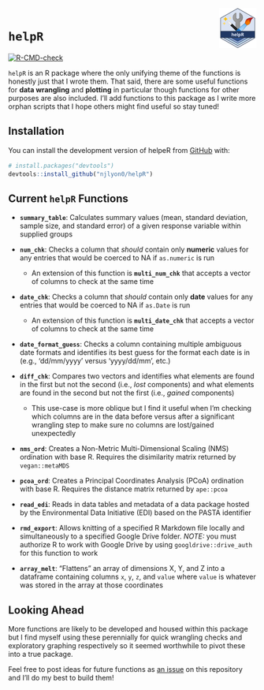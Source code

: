 
<!-- README.md is generated from README.Rmd. Please edit that file -->

<img src = "inst/images/helpR_hex.png" align = "right" width = "15%"/>

# `helpR`

<!-- badges: start -->

[![R-CMD-check](https://github.com/njlyon0/helpR/workflows/R-CMD-check/badge.svg)](https://github.com/njlyon0/helpR/actions)
<!-- badges: end -->

`helpR` is an R package where the only unifying theme of the functions
is honestly just that I wrote them. That said, there are some useful
functions for **data wrangling** and **plotting** in particular though
functions for other purposes are also included. I’ll add functions to
this package as I write more orphan scripts that I hope others might
find useful so stay tuned!

## Installation

You can install the development version of helpeR from
[GitHub](https://github.com/) with:

``` r
# install.packages("devtools")
devtools::install_github("njlyon0/helpR")
```

## Current `helpR` Functions

-   **`summary_table`**: Calculates summary values (mean, standard
    deviation, sample size, and standard error) of a given response
    variable within supplied groups

-   **`num_chk`**: Checks a column that *should* contain only
    **numeric** values for any entries that would be coerced to NA if
    `as.numeric` is run

    -   An extension of this function is **`multi_num_chk`** that
        accepts a vector of columns to check at the same time

-   **`date_chk`**: Checks a column that *should* contain only **date**
    values for any entries that would be coerced to NA if `as.Date` is
    run

    -   An extension of this function is **`multi_date_chk`** that
        accepts a vector of columns to check at the same time

-   **`date_format_guess`**: Checks a column containing multiple
    ambiguous date formats and identifies its best guess for the format
    each date is in (e.g., ‘dd/mm/yyyy’ versus ‘yyyy/dd/mm’, etc.)

-   **`diff_chk`**: Compares two vectors and identifies what elements
    are found in the first but not the second (i.e., *lost* components)
    and what elements are found in the second but not the first (i.e.,
    *gained* components)

    -   This use-case is more oblique but I find it useful when I’m
        checking which columns are in the data before versus after a
        significant wrangling step to make sure no columns are
        lost/gained unexpectedly

-   **`nms_ord`**: Creates a Non-Metric Multi-Dimensional Scaling (NMS)
    ordination with base R. Requires the disimilarity matrix returned by
    `vegan::metaMDS`

-   **`pcoa_ord`**: Creates a Principal Coordinates Analysis (PCoA)
    ordination with base R. Requires the distance matrix returned by
    `ape::pcoa`

-   **`read_edi`**: Reads in data tables and metadata of a data package
    hosted by the Environmental Data Initiative (EDI) based on the PASTA
    identifier

-   **`rmd_export`**: Allows knitting of a specified R Markdown file
    locally and simultaneously to a specified Google Drive folder.
    *NOTE:* you must authorize R to work with Google Drive by using
    `googldrive::drive_auth` for this function to work

-   **`array_melt`**: “Flattens” an array of dimensions X, Y, and Z into
    a dataframe containing columns `x`, `y`, `z`, and `value` where
    `value` is whatever was stored in the array at those coordinates

## Looking Ahead

More functions are likely to be developed and housed within this package
but I find myself using these perennially for quick wrangling checks and
exploratory graphing respectively so it seemed worthwhile to pivot these
into a true package.

Feel free to post ideas for future functions as [an
issue](https://github.com/njlyon0/helpR/issues) on this repository and
I’ll do my best to build them!
